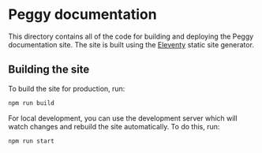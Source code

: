 # Peggy documentation

This directory contains all of the code for building and deploying the Peggy documentation site. The site is built using the [Eleventy](https://www.11ty.dev/) static site generator.

## Building the site

To build the site for production, run:

```sh
npm run build
```

For local development, you can use the development server which will watch changes and rebuild the site automatically. To do this, run:

```sh
npm run start
```
